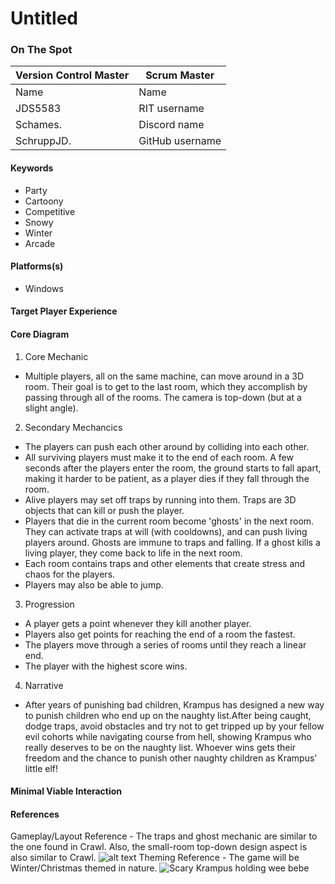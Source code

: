 # Untitled

### On The Spot

| Version Control Master | Scrum Master    |
| ---------------------- | --------------- |
| Name                   | Name            |
| JDS5583                | RIT username    |
| Schames.               | Discord name    |
| SchruppJD.             | GitHub username |

#### Keywords

-   Party
-   Cartoony
-   Competitive
-   Snowy
-   Winter
-   Arcade

#### Platforms(s)

-   Windows

#### Target Player Experience

#### Core Diagram

1.  Core Mechanic
- Multiple players, all on the same machine, can move around in a 3D room. Their goal is to get to the last room, which they accomplish by passing through all of the rooms. The camera is top-down (but at a slight angle).

2.  Secondary Mechancics
- The players can push each other around by colliding into each other.
- All surviving players must make it to the end of each room. A few seconds after the players enter the room, the ground starts to fall apart, making it harder to be patient, as a player dies if they fall through the room.
- Alive players may set off traps by running into them. Traps are 3D objects that can kill or push the player.
- Players that die in the current room become 'ghosts' in the next room. They can activate traps at will (with cooldowns), and can push living players around. Ghosts are immune to traps and falling. If a ghost kills a living player, they come back to life in the next room.
- Each room contains traps and other elements that create stress and chaos for the players.
- Players may also be able to jump.
3.  Progression
- A player gets a point whenever they kill another player.
- Players also get points for reaching the end of a room the fastest.
- The players move through a series of rooms until they reach a linear end.
- The player with the highest score wins.

4.  Narrative
- After years of punishing bad children, Krampus has designed a new way to punish children who end up on the naughty list.After being caught, dodge traps, avoid obstacles and try not to get tripped up by your fellow evil cohorts while navigating course from hell, showing Krampus who really deserves to be on the naughty list. Whoever wins gets their freedom and the chance to punish other naughty children as Krampus' little elf!
#### Minimal Viable Interaction
#### References
Gameplay/Layout Reference - The traps and ghost mechanic are similar to the one found in Crawl. Also, the small-room top-down design aspect is also similar to Crawl.
![alt text](https://edge.alluremedia.com.au/m/k/2014/05/crawl3.jpg "Crawl")
Theming Reference - The game will be Winter/Christmas themed in nature.
![Scary Krampus holding wee bebe](https://www.wweek.com/resizer/kt8_j8nSzFzNIrPWKqwh_CDBw9E=/1200x0/filters:quality(100)/s3.amazonaws.com/arc-wordpress-client-uploads/wweek/wp-content/uploads/2018/11/29160904/26172944_1791082507569786_6080951049921406738_o-e1543537037658.jpg)
